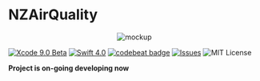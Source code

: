 # NZAirQuality

<p align="center">
<img src="https://github.com/iceman201/NZAirQuality/blob/master/Iphone_1.png?raw=true" alt="mockup"/>
</p>

[![Xcode 9.0 Beta](https://img.shields.io/badge/Xcode-9.0-blue.svg)](https://developer.apple.com/xcode/)
[![Swift 4.0](https://img.shields.io/badge/Swift-4.0-orange.svg?style=flat)](https://developer.apple.com/swift/) 
[![codebeat badge](https://codebeat.co/badges/02899446-de2c-42ef-8167-e9ecd185d7dc)](https://codebeat.co/projects/github-com-iceman201-nzairquality-master)
[![Issues](https://img.shields.io/github/issues/NZSwift/PokeCP-iOS.svg?style=flat
)](https://github.com/iceman201/NZAirQuality/issues?state=open)
![MIT License](https://img.shields.io/github/license/mashape/apistatus.svg) 


**Project is on-going developing now**
